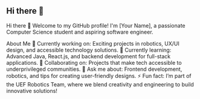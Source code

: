 ## Hi there 👋

Hi there 👋
Welcome to my GitHub profile! I'm [Your Name], a passionate Computer Science student and aspiring software engineer.

About Me
🔭 Currently working on: Exciting projects in robotics, UX/UI design, and accessible technology solutions.
🌱 Currently learning: Advanced Java, React.js, and backend development for full-stack applications.
🤝 Collaborating on: Projects that make tech accessible to underprivileged communities.
💬 Ask me about: Frontend development, robotics, and tips for creating user-friendly designs.
⚡ Fun fact: I’m part of the UEF Robotics Team, where we blend creativity and engineering to build innovative solutions!
